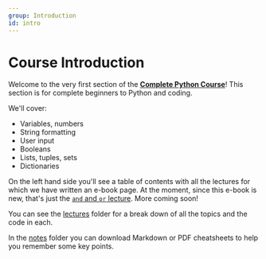 ```yaml
---
group: Introduction
id: intro
---
```


# Course Introduction

Welcome to the very first section of the **[Complete Python Course](https://go.tecla.do/complete-python-sale)**! This section is for complete beginners to Python and coding.

We'll cover:

- Variables, numbers
- String formatting
- User input
- Booleans
- Lists, tuples, sets
- Dictionaries

On the left hand side you'll see a table of contents with all the lectures for which we have written an e-book page. At the moment, since this e-book is new, that's just the [`and` and `or` lecture](/intro/lectures/and_or/). More coming soon!

You can see the [lectures](https://github.com/tecladocode/complete-python-course/tree/master/course_contents/1_intro/lectures) folder for a break down of all the topics and the code in each.

In the [notes](https://github.com/tecladocode/complete-python-course/tree/master/course_contents/1_intro/notes) folder you can download Markdown or PDF cheatsheets to help you remember some key points.